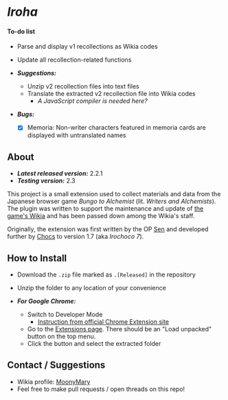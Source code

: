 # *Iroha*
#### To-do list
* Parse and display v1 recollections as Wikia codes
* Update all recollection-related functions

* ***Suggestions:***
    * Unzip v2 recollection files into text files
    * Translate the extracted v2 recollection file into Wikia codes
        * *A JavaScript compiler is needed here?*

* ***Bugs:***
    - [X] Memoria: Non-writer characters featured in memoria cards are displayed with untranslated names

## About
* ***Latest released version:*** 2.2.1
* ***Testing version:*** 2.3

This project is a small extension used to collect materials and data from the Japanese browser game *Bungo to Alchemist* (lit. *Writers and Alchemists*). The plugin was written to support the maintenance and update of [the game's Wikia](https://bungo.fandom.com) and has been passed down among the Wikia's staff.

Originally, the extension was first written by the OP [Sen](https://bungo.fandom.com/User:Senelio) and developed further by [Chocs](https://bungo.fandom.com) to version 1.7 (aka *Irochoco 7*).

## How to Install
* Download the `.zip` file marked as `.[Released]` in the repository
* Unzip the folder to any location of your convenience

* ***For Google Chrome:***
  * Switch to Developer Mode
    * [Instruction from official Chrome Extension site](https://developer.chrome.com/extensions/faq#faq-dev-01)
  * Go to the [Extensions page](chrome://extensions). There should be an "Load unpacked" button on the top menu. 
  * Click the button and select the extracted folder

## Contact / Suggestions
* Wikia profile: [MoonyMary](https://bungo.fandom.com/User:MoonyMary)
* Feel free to make pull requests / open threads on this repo!
